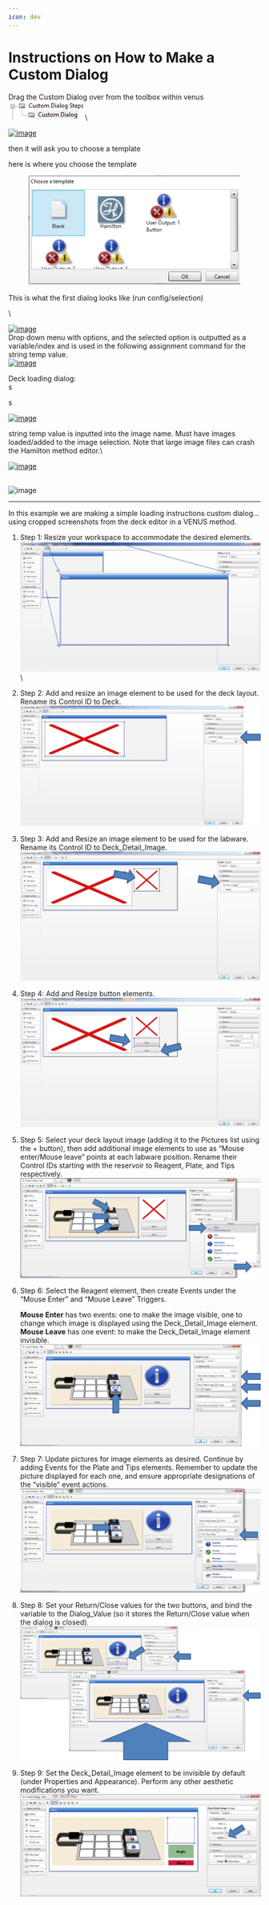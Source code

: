 ```yaml
---
icon: dev
---
```


# Instructions on How to Make a Custom Dialog

Drag the Custom Dialog over from the toolbox within venus\
![](<../../../../.gitbook/assets/image (3) (1) (1) (1) (1) (1) (1).png>)\


[![image](https://labautomation.io/uploads/default/optimized/2X/9/9f58b64f4c3b99fed50b1e67b364acc59d367bda\_2\_690x412.png)](https://labautomation.io/uploads/default/original/2X/9/9f58b64f4c3b99fed50b1e67b364acc59d367bda.png)



then it will ask you to choose a template



here is where you choose the template

<figure><img src="../../../../.gitbook/assets/image (2) (1) (1) (1) (1) (1) (1) (1).png" alt=""><figcaption></figcaption></figure>

This is what the first dialog looks like (run config/selection)

\


[![image](https://labautomation.io/uploads/default/optimized/2X/6/665115f61fc057f12732552e66731fd035b090b1\_2\_690x422.png)](https://labautomation.io/uploads/default/original/2X/6/665115f61fc057f12732552e66731fd035b090b1.png)\
Drop down menu with options, and the selected option is outputted as a variable/index and is used in the following assignment command for the string temp value.\
[![image](https://labautomation.io/uploads/default/original/2X/0/0776226fa00b0bc7c37ddf34b5284196f4fb3df1.png)](https://labautomation.io/uploads/default/original/2X/0/0776226fa00b0bc7c37ddf34b5284196f4fb3df1.png)

Deck loading dialog:\
s



s

[![image](https://labautomation.io/uploads/default/optimized/2X/9/9a84476e0a256ed08303790c1f57c6d84f999e7c\_2\_690x401.png)](https://labautomation.io/uploads/default/original/2X/9/9a84476e0a256ed08303790c1f57c6d84f999e7c.png)

string temp value is inputted into the image name. Must have images loaded/added to the image selection. Note that large image files can crash the Hamilton method editor.\


[![image](https://labautomation.io/uploads/default/original/2X/c/c2c525460a30ae87e9250dde8f218e552da9d746.png)](https://labautomation.io/uploads/default/original/2X/c/c2c525460a30ae87e9250dde8f218e552da9d746.png)

\
![image](https://labautomation.io/uploads/default/original/2X/5/5dae553a758bd82842771bcf543d5e5920ce90b6.png)



***





In this example we are making a simple loading instructions custom dialog… using cropped screenshots from the deck editor in a VENUS method.

1. Step 1: Resize your workspace to accommodate the desired elements.\
   ![](<../../../../.gitbook/assets/image (53) (1).png>)\

2. Step 2: Add and resize an image element to be used for the deck layout. Rename its Control ID to Deck.\
   ![](<../../../../.gitbook/assets/image (54) (1).png>)
3. Step 3: Add and Resize an image element to be used for the labware. Rename its Control ID to Deck\_Detail\_Image.\
   ![](<../../../../.gitbook/assets/image (55) (1).png>)
4. Step 4: Add and Resize button elements.\
   ![](<../../../../.gitbook/assets/image (56) (1).png>)
5. Step 5: Select your deck layout image (adding it to the Pictures list using the + button), then add additional image elements to use as “Mouse enter/Mouse leave” points at each labware position. Rename their Control IDs starting with the reservoir to Reagent, Plate, and Tips respectively.\
   ![](<../../../../.gitbook/assets/image (57) (1).png>)
6.  Step 6: Select the Reagent element, then create Events under the “Mouse Enter” and “Mouse Leave” Triggers.

    **Mouse Enter** has two events: one to make the image visible, one to change which image is displayed using the Deck\_Detail\_Image element. \
    **Mouse Leave** has one event: to make the Deck\_Detail\_Image element invisible.\
    ![](<../../../../.gitbook/assets/image (58) (1).png>)
7. Step 7: Update pictures for image elements as desired. Continue by adding Events for the Plate and Tips elements. Remember to update the picture displayed for each one, and ensure appropriate designations of the “visible” event actions.\
   ![](<../../../../.gitbook/assets/image (59) (1).png>)
8. Step 8: Set your Return/Close values for the two buttons, and bind the variable to the Dialog\_Value (so it stores the Return/Close value when the dialog is closed).\
   ![](<../../../../.gitbook/assets/image (60) (1).png>)
9. Step 9: Set the Deck\_Detail\_Image element to be invisible by default (under Properties and Appearance). Perform any other aesthetic modifications you want.\
   ![](<../../../../.gitbook/assets/image (61) (1).png>)
